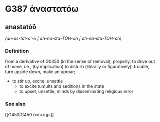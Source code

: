 # G387 ἀναστατόω

## anastatóō

_(an-as-tat-o'-o | ah-na-sta-TOH-oh | ah-na-sta-TOH-oh)_

### Definition

from a derivative of G0450 (in the sense of removal); properly, to drive out of home, i.e., (by implication) to disturb (literally or figuratively); trouble, turn upside down, make an uproar; 

- to stir up, excite, unsettle
  - to excite tumults and seditions in the state
  - to upset, unsettle, minds by disseminating religious error

### See also

[[G450|G450 ἀνίστημι]]
